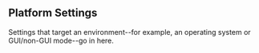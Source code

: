 ## Platform Settings

Settings that target an environment--for example, an operating system or GUI/non-GUI mode--go in here.
